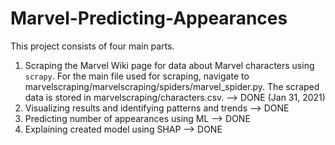 # Marvel-Predicting-Appearances

This project consists of four main parts.

1. Scraping the Marvel Wiki page for data about Marvel characters using `scrapy`. For the main file used for scraping, navigate to marvelscraping/marvelscraping/spiders/marvel_spider.py. The scraped data is stored in marvelscraping/characters.csv. --> DONE (Jan 31, 2021)
2. Visualizing results and identifying patterns and trends --> DONE
3. Predicting number of appearances using ML --> DONE 
4. Explaining created model using SHAP --> DONE